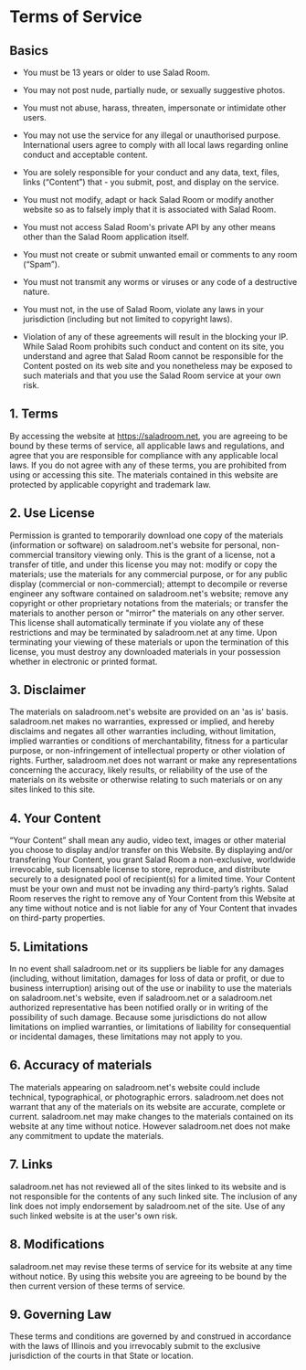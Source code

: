 # Terms of Service

## Basics
- You must be 13 years or older to use Salad Room.
- You may not post nude, partially nude, or sexually suggestive photos.
- You must not abuse, harass, threaten, impersonate or intimidate other users.
- You may not use the service for any illegal or unauthorised purpose. International users agree to comply with all local laws regarding online conduct and acceptable content.
- You are solely responsible for your conduct and any data, text, files, links (“Content”) that - you submit, post, and display on the service.

- You must not modify, adapt or hack Salad Room or modify another website so as to falsely imply that it is associated with Salad Room.
- You must not access Salad Room's private API by any other means other than the Salad Room application itself.
- You must not create or submit unwanted email or comments to any room (“Spam”).
- You must not transmit any worms or viruses or any code of a destructive nature.
- You must not, in the use of Salad Room, violate any laws in your jurisdiction (including but not limited to copyright laws).
- Violation of any of these agreements will result in the blocking your IP. While Salad Room prohibits such conduct and content on its site, you understand and agree that Salad Room cannot be responsible for the Content posted on its web site and you nonetheless may be exposed to such materials and that you use the Salad Room service at your own risk.

## 1. Terms
By accessing the website at https://saladroom.net, you are agreeing to be bound by these terms of service, all applicable laws and regulations, and agree that you are responsible for compliance with any applicable local laws. If you do not agree with any of these terms, you are prohibited from using or accessing this site. The materials contained in this website are protected by applicable copyright and trademark law.

## 2. Use License
Permission is granted to temporarily download one copy of the materials (information or software) on saladroom.net's website for personal, non-commercial transitory viewing only. This is the grant of a license, not a transfer of title, and under this license you may not:
modify or copy the materials;
use the materials for any commercial purpose, or for any public display (commercial or non-commercial);
attempt to decompile or reverse engineer any software contained on saladroom.net's website;
remove any copyright or other proprietary notations from the materials; or
transfer the materials to another person or "mirror" the materials on any other server.
This license shall automatically terminate if you violate any of these restrictions and may be terminated by saladroom.net at any time. Upon terminating your viewing of these materials or upon the termination of this license, you must destroy any downloaded materials in your possession whether in electronic or printed format.

## 3. Disclaimer
The materials on saladroom.net's website are provided on an 'as is' basis. saladroom.net makes no warranties, expressed or implied, and hereby disclaims and negates all other warranties including, without limitation, implied warranties or conditions of merchantability, fitness for a particular purpose, or non-infringement of intellectual property or other violation of rights.
Further, saladroom.net does not warrant or make any representations concerning the accuracy, likely results, or reliability of the use of the materials on its website or otherwise relating to such materials or on any sites linked to this site.

## 4. Your Content
“Your Content” shall mean any audio, video text, images or other material you choose to display and/or transfer on this Website. By displaying and/or transfering Your Content, you grant Salad Room a non-exclusive, worldwide irrevocable, sub licensable license to store, reproduce, and distribute securely to a designated pool of recipient(s) for a limited time.
Your Content must be your own and must not be invading any third-party’s rights. Salad Room reserves the right to remove any of Your Content from this Website at any time without notice and is not liable for any of Your Content that invades on third-party properties.

## 5. Limitations
In no event shall saladroom.net or its suppliers be liable for any damages (including, without limitation, damages for loss of data or profit, or due to business interruption) arising out of the use or inability to use the materials on saladroom.net's website, even if saladroom.net or a saladroom.net authorized representative has been notified orally or in writing of the possibility of such damage. Because some jurisdictions do not allow limitations on implied warranties, or limitations of liability for consequential or incidental damages, these limitations may not apply to you.

## 6. Accuracy of materials
The materials appearing on saladroom.net's website could include technical, typographical, or photographic errors. saladroom.net does not warrant that any of the materials on its website are accurate, complete or current. saladroom.net may make changes to the materials contained on its website at any time without notice. However saladroom.net does not make any commitment to update the materials.

## 7. Links
saladroom.net has not reviewed all of the sites linked to its website and is not responsible for the contents of any such linked site. The inclusion of any link does not imply endorsement by saladroom.net of the site. Use of any such linked website is at the user's own risk.

## 8. Modifications
saladroom.net may revise these terms of service for its website at any time without notice. By using this website you are agreeing to be bound by the then current version of these terms of service.

## 9. Governing Law
These terms and conditions are governed by and construed in accordance with the laws of Illinois and you irrevocably submit to the exclusive jurisdiction of the courts in that State or location.
